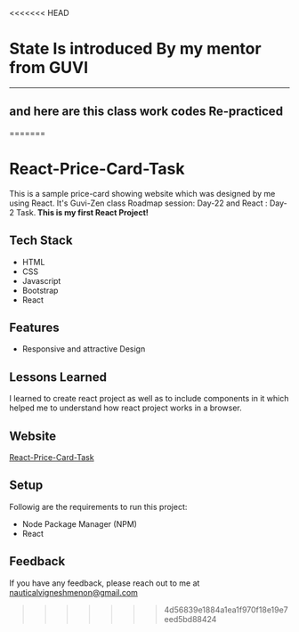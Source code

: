 <<<<<<< HEAD
# State Is introduced By my mentor from GUVI
---
## and here are this class work codes Re-practiced
=======

# React-Price-Card-Task

This is a sample price-card showing website which was designed by me using React. It's Guvi-Zen class Roadmap session: Day-22 and React : Day-2 Task.<b> This is my first React Project!</b>

## Tech Stack

- HTML
- CSS
- Javascript
- Bootstrap
- React

## Features

- Responsive and attractive Design

## Lessons Learned

I learned to create react project as well as to include components in it which helped me to understand how react project works in a browser.


## Website

[React-Price-Card-Task](https://pricecarddrill.netlify.app)



## Setup

Followig are the requirements to run this project:
- Node Package Manager (NPM)
- React


## Feedback

If you have any feedback, please reach out to me at nauticalvigneshmenon@gmail.com
>>>>>>> 4d56839e1884a1ea1f970f18e19e7eed5bd88424
